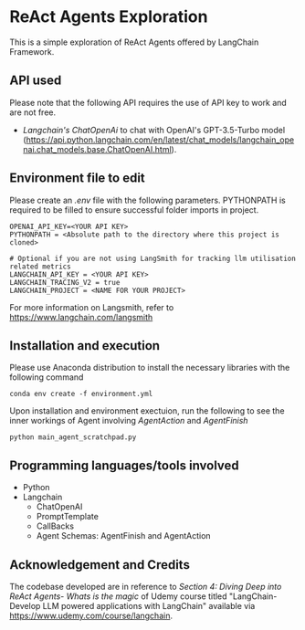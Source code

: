 # ReAct Agents Exploration

This is a simple exploration of ReAct Agents offered by LangChain Framework.

## API used

Please note that the following API requires the use of API key to work and are not free.
- *Langchain's ChatOpenAi* to chat with OpenAI's GPT-3.5-Turbo model (https://api.python.langchain.com/en/latest/chat_models/langchain_openai.chat_models.base.ChatOpenAI.html).

## Environment file to edit
Please create an *.env* file with the following parameters. PYTHONPATH is required to be filled to ensure successful folder imports in project.

```
OPENAI_API_KEY=<YOUR API KEY>
PYTHONPATH = <Absolute path to the directory where this project is cloned>

# Optional if you are not using LangSmith for tracking llm utilisation related metrics
LANGCHAIN_API_KEY = <YOUR API KEY>
LANGCHAIN_TRACING_V2 = true
LANGCHAIN_PROJECT = <NAME FOR YOUR PROJECT>
```

For more information on Langsmith, refer to https://www.langchain.com/langsmith

## Installation and execution
Please use Anaconda distribution to install the necessary libraries with the following command

```
conda env create -f environment.yml
```

Upon installation and environment exectuion, run the following to see the inner workings of Agent involving *AgentAction* and *AgentFinish*
```
python main_agent_scratchpad.py
```

## Programming languages/tools involved
- Python
- Langchain
    - ChatOpenAI
    - PromptTemplate
    - CallBacks
    - Agent Schemas: AgentFinish and AgentAction

## Acknowledgement and Credits

The codebase developed are in reference to *Section 4: Diving Deep into ReAct Agents- Whats is the magic* of Udemy course titled "LangChain- Develop LLM powered applications with LangChain" available via https://www.udemy.com/course/langchain.
